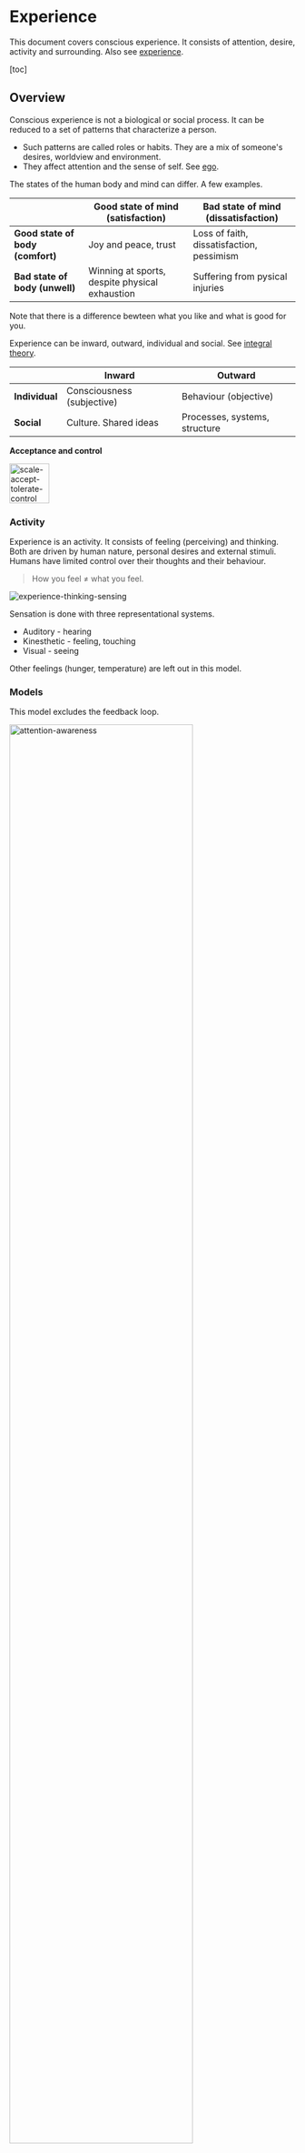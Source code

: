 # Experience

This document covers conscious experience. It consists of attention, desire, activity and surrounding. Also see [experience](../subjects/experience.md).

[toc]

## Overview

Conscious experience is not a biological or social process. It can be reduced to a set of patterns that characterize a person.

- Such patterns are called roles or habits. They are a mix of someone's desires, worldview and environment.
- They affect attention and the sense of self. See [ego](ego.md).



The states of the human body and mind can differ. A few examples.

|                                  | Good state of mind (satisfaction)              | Bad state of mind (dissatisfaction)       |
| -------------------------------- | ---------------------------------------------- | ----------------------------------------- |
| **Good state of body (comfort)** | Joy and peace, trust                           | Loss of faith, dissatisfaction, pessimism |
| **Bad state of body (unwell)**   | Winning at sports, despite physical exhaustion | Suffering from pysical injuries           |

Note that there is a difference bewteen what you like and what is good for you.



Experience can be inward, outward, individual and social. See [integral theory](https://en.wikipedia.org/wiki/Integral_theory_(Ken_Wilber)).

|                | Inward                     | Outward                       |
| -------------- | -------------------------- | ----------------------------- |
| **Individual** | Consciousness (subjective) | Behaviour (objective)         |
| **Social**     | Culture. Shared ideas      | Processes, systems, structure |



**Acceptance and control**

<img src="../img/scale-accept-tolerate-control.png" alt="scale-accept-tolerate-control" style="height:5em;" />



### Activity

Experience is an activity. It consists of feeling (perceiving) and thinking. Both are driven by human nature, personal desires and external stimuli. Humans have limited control over their thoughts and their behaviour.

> How you feel ≠ what you feel.



![experience-thinking-sensing](../img/experience-thinking-sensing.png)



Sensation is done with three representational systems.

- Auditory - hearing
- Kinesthetic - feeling, touching
- Visual - seeing

Other feelings (hunger, temperature) are left out in this model.



### Models

This model excludes the feedback loop.

<img src="../img/attention-awareness.png" alt="attention-awareness" style="width:80%;" />

Humans act as agents. See [change](../subjects/change.md).

<img src="../img/desire-intent-behaviour.png" alt="desire-intent-behaviour" style="width:80%;" />



There exist various models to explain experience of stimuli and sensations.

- "Common sense". Physiological reaction is caused by emotion, which is caused by an intense event.
- [James-Lange](https://en.wikipedia.org/wiki/James%E2%80%93Lange_theory). Emotion is a result of a by a physiological reaction to an intense event.
- [Cannon-Bard](https://en.wikipedia.org/wiki/Cannon%E2%80%93Bard_theory). Emotion and arousal are affected by subcortical brain activity (reptillian brain).
- [Schachter-Singer](https://en.wikipedia.org/wiki/Two-factor_theory_of_emotion). Emotion is a result of appraisal of a physicological reactions to an intense event.



Phases

1. Sensation. Observing stimuli. Electrical signals and hormones in the human body.
2. Perception. Registering stimuli.
3. Attention. Becoming conscious of stimuli. Feeling, hearing or seeing.
4. Memory. Virtual stimuli. Historical or imagined.



![experience-perception-attention](../img/experience-perception-attention.png)



<img src="../img/sympathetic-nervous-system.png" alt="sympathetic-nervous-system" style="width:60%;" />



## Attention and Presence

### Association

> Let go.

To be present:

- Feel your feelings. Don't think, don't imagine, don't recall, don't hope, don't worry. De-emphasize the future and the past.
- Acknowledge the chaos of reality. Let go. Don't control, don't understand, don't restrict, don't block.

Note that this is not feasible in many environments.



**Presence**

The experience of a person in the present moment.

- *What is it like to be you?*
  - *Where is your attention?*
    - *What's on your mind? What do you feel?*
    - *What do you notice?* E.g. sensation.
  - *What is attracting you?* E.g. curiousity, sensuality, love.
- *Where are you?* The surrounding.
- *What are you doing?* Activity.

All of these have negations. *What is absent? What do you not see?*

<img src="../img/activity-attention-attraction.png" alt="activity-attention-attraction" style="height:24em;" />



**Flow**

Move from surface level observations to disclosing deeper personal information.

<img src="../img/attraction-attitude-attention.png" alt="attraction-attitude-attention" style="height:24em;" />



### Dissociation

Dissociation can happen in many forms. A few common examles are daydreaming or taking a walk *on autopilot*, without paying attention to where you're going. 

Note that people are highly influenced by their environment. They react to subjective observations and will change their behaviour (and perception) based on cultural expectations.



Dissociation in **thoughts**.

- Thoughts that arise in your mind can be formulated in the first or second person. E.g. "I feel", "You could".



Dissociation in **experience**. This can happen gradually or disruptively:

- Being *present*. Paying attention. Being immersed in an environment.
- Being *distracted*. Either being focussed on something else, or being not focussed at all.
- Being *not yourself*. Deviating from your standard behviour. E.g. being highly emotional. This can happen as response to stressful situations.
- Showing radical changes in personality. Changes in behavioural patterns. Potential loss of memory after episodes.
- Hallucinatory experiences. Not being able to distinguish between fantasy and reality.

Note that the last type is controversial. In the western scientific community, any spiritual experiences tend to be disregarded.





**Coping styles**

- Surrender
- Avoid
- Reverse. Re-interpret the situation as pleasant.



### Parts

Parts of yourself

> (Alice) I knew who I was this morning, but I’ve changed a few times since then.

People tend to experience differences as reaction to environments. A generic term for this is *parts*; which relates to the different parts of your*self*. For example, someone may talk differently towards their close family than to their work colleagues. Someone may lose their temper, and later reflect "I was not myself".

- Other terms for this concept are roles, modes, fantasies, strategies, alter egos. Recognizing parts allows people to connect to specific parts (give it a voice) and express themselves.

Two related concepts are.

- Your shadow. The part of yourself that is not visible. Subconscious patterns that influence your experience.
- Your demons. Parts of yourself that act out of guilt or shame. See [chakras](mind-body.md).



**Demons**

Demons is an analogy of the "dark" parts of the self. E.g. fears, shame, insecurities. 

> Go face your demons

Understanding your demons is a typical part of therapy and behavioural change. Healing involves recognizing patterns and learning new patterns.

> Befriend your demons

Demons do not have to be inherently bad. They can be genuine parts of the self. They often have had a benefit in certain historical situations.



## Frustration and Depression

Depression is not just a result of working too hard. Some contributing factors:

- Discrepancy between desires and reality. E.g. wanting other people to change.
- Lack of agency or compentency.
- Lack of alignment with the organization.

Contrarywise, consider the following factors.

- Following a vision with passion for the direction.
- Excelling and achieving results.
- Taking breaks after sprinting to celebrate succes and rest.
- Engagement with a community.

